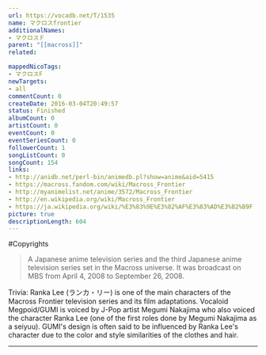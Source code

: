 ```yaml
---
url: https://vocadb.net/T/1535
name: マクロスfrontier
additionalNames: 
- マクロスＦ
parent: "[[macross]]"
related:

mappedNicoTags:
- マクロスF
newTargets:
- all
commentCount: 0
createDate: 2016-03-04T20:49:57
status: Finished
albumCount: 0
artistCount: 0
eventCount: 0
eventSeriesCount: 0
followerCount: 1
songListCount: 0
songCount: 154
links: 
- http://anidb.net/perl-bin/animedb.pl?show=anime&aid=5415
- https://macross.fandom.com/wiki/Macross_Frontier
- http://myanimelist.net/anime/3572/Macross_Frontier
- http://en.wikipedia.org/wiki/Macross_Frontier
- https://ja.wikipedia.org/wiki/%E3%83%9E%E3%82%AF%E3%83%AD%E3%82%B9F
picture: true
descriptionLength: 604
---
```


#Copyrights

>A Japanese anime television series and the third Japanese anime television series set in the Macross universe. It was broadcast on MBS from April 4, 2008 to September 26, 2008.

Trivia:
Ranka Lee (ランカ・リー) is one of the main characters of the Macross Frontier television series and its film adaptations.
Vocaloid Megpoid/GUMI is voiced by J-Pop artist Megumi Nakajima who also voiced the character Ranka Lee (one of the first roles done by Megumi Nakajima as a seiyuu).
GUMI's design is often said to be influenced by Ranka Lee's character due to the color and style similarities of the clothes and hair.

---

